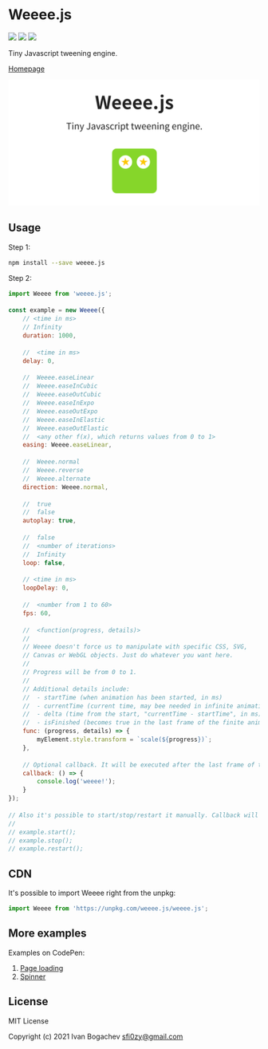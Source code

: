 # Weeee.js
![](https://img.shields.io/badge/version-1.0.2-brightgreen) ![](https://img.shields.io/badge/dependencies-0-brightgreen) ![](https://img.shields.io/badge/license-MIT-brightgreen)

Tiny Javascript tweening engine.


[Homepage](https://sfi0zy.github.io/weeee)


![Weeee.js](main.png)


## Usage

Step 1:

```sh
npm install --save weeee.js
```

Step 2:

```javascript
import Weeee from 'weeee.js';

const example = new Weeee({
    // <time in ms>
    // Infinity
    duration: 1000,

    //  <time in ms>
    delay: 0,

    //  Weeee.easeLinear
    //  Weeee.easeInCubic
    //  Weeee.easeOutCubic
    //  Weeee.easeInExpo
    //  Weeee.easeOutExpo
    //  Weeee.easeInElastic
    //  Weeee.easeOutElastic
    //  <any other f(x), which returns values from 0 to 1>
    easing: Weeee.easeLinear,

    //  Weeee.normal
    //  Weeee.reverse
    //  Weeee.alternate
    direction: Weeee.normal,

    //  true
    //  false
    autoplay: true,

    //  false
    //  <number of iterations>
    //  Infinity
    loop: false,

    // <time in ms>
    loopDelay: 0,

    //  <number from 1 to 60>
    fps: 60,

    //  <function(progress, details)>
    //
    // Weeee doesn't force us to manipulate with specific CSS, SVG,
    // Canvas or WebGL objects. Just do whatever you want here.
    //
    // Progress will be from 0 to 1.
    //
    // Additional details include:
    //  - startTime (when animation has been started, in ms)
    //  - currentTime (current time, may bee needed in infinite animations, in ms)
    //  - delta (time from the start, "currentTime - startTime", in ms)
    //  - isFinished (becomes true in the last frame of the finite animation)
    func: (progress, details) => {
        myElement.style.transform = `scale(${progress})`;
    },

    // Optional callback. It will be executed after the last frame of the animation.
    callback: () => {
        console.log('weeee!');
    }
});

// Also it's possible to start/stop/restart it manually. Callback will NOT be executed.
//
// example.start();
// example.stop();
// example.restart();
```


## CDN

It's possible to import Weeee right from the unpkg:

```javascript
import Weeee from 'https://unpkg.com/weeee.js/weeee.js';
```


## More examples

Examples on CodePen:

1. [Page loading](https://codepen.io/sfi0zy/pen/mdWQwzL)
2. [Spinner](https://codepen.io/sfi0zy/pen/bGqQMvN)


## License

MIT License

Copyright (c) 2021 Ivan Bogachev sfi0zy@gmail.com

